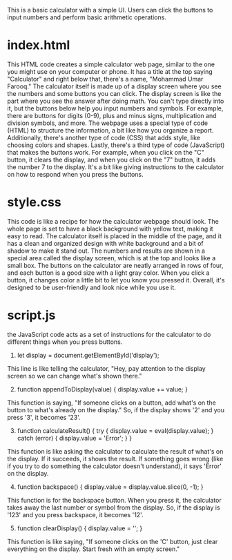 This is a basic calculator with a simple UI. Users can click the buttons to input numbers and perform basic arithmetic operations.

# index.html
This HTML code creates a simple calculator web page, similar to the one you might use on your computer or phone. It has a title at the top saying "Calculator" and right below that, there's a name, "Mohammad Umar Farooq." The calculator itself is made up of a display screen where you see the numbers and some buttons you can click.
The display screen is like the part where you see the answer after doing math. You can't type directly into it, but the buttons below help you input numbers and symbols. For example, there are buttons for digits (0-9), plus and minus signs, multiplication and division symbols, and more.
The webpage uses a special type of code (HTML) to structure the information, a bit like how you organize a report. Additionally, there's another type of code (CSS) that adds style, like choosing colors and shapes. Lastly, there's a third type of code (JavaScript) that makes the buttons work. For example, when you click on the "C" button, it clears the display, and when you click on the "7" button, it adds the number 7 to the display. It's a bit like giving instructions to the calculator on how to respond when you press the buttons.

# style.css
This code is like a recipe for how the calculator webpage should look. The whole page is set to have a black background with yellow text, making it easy to read. The calculator itself is placed in the middle of the page, and it has a clean and organized design with white background and a bit of shadow to make it stand out. The numbers and results are shown in a special area called the display screen, which is at the top and looks like a small box. The buttons on the calculator are neatly arranged in rows of four, and each button is a good size with a light gray color. When you click a button, it changes color a little bit to let you know you pressed it. Overall, it's designed to be user-friendly and look nice while you use it.

# script.js
the JavaScript code acts as a set of instructions for the calculator to do different things when you press buttons.

1. let display = document.getElementById('display');

This line is like telling the calculator, "Hey, pay attention to the display screen so we can change what's shown there."

2. function appendToDisplay(value) { display.value += value; }

This function is saying, "If someone clicks on a button, add what's on the button to what's already on the display." So, if the display shows '2' and you press '3', it becomes '23'.

3. function calculateResult() { try { display.value = eval(display.value); } catch (error) { display.value = 'Error'; } }

This function is like asking the calculator to calculate the result of what's on the display. If it succeeds, it shows the result. If something goes wrong (like if you try to do something the calculator doesn't understand), it says 'Error' on the display.

4. function backspace() { display.value = display.value.slice(0, -1); }

This function is for the backspace button. When you press it, the calculator takes away the last number or symbol from the display. So, if the display is '123' and you press backspace, it becomes '12'.

5. function clearDisplay() { display.value = ''; }

This function is like saying, "If someone clicks on the 'C' button, just clear everything on the display. Start fresh with an empty screen."

